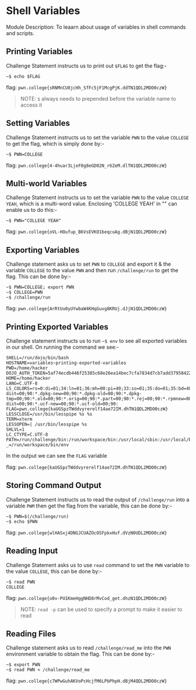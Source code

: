 # Shell Variables

Module Description: To leaarn about usage of variables in shell commands and scripts.


## Printing Variables

Challenge Statement instructs us to print out `$FLAG` to get the flag:-

```
~$ echo $FLAG
```

flag: `pwn.college{sRNMnCU8jcHh_SfFc5jF1McgPjK.ddTN1QDL2MDO0czW}`

> NOTE: `$` always needs to prepended before the variable name to access it


## Setting Variables

Challenge Statement instructs us to set the variable `PWN` to the value `COLLEGE` to get the flag, which is simply done by:-


```
~$ PWN=COLLEGE
```

flag: `pwn.college{4-4huar3LjeF0g8eGD02N_r6ZeM.dlTN1QDL2MDO0czW}`


## Multi-world Variables

Challenge Statement instructs us to set the variable `PWN` to the value `COLLEGE YEAH`, which is a multi-word value. Enclosing 'COLLEGE YEAH' in "" can enable us to do this:-

```
~$ PWN="COLLEGE YEAH"
```

flag: `pwn.college{oVL-HOufup_B6VsEVKO1beqcuAg.dBjN1QDL2MDO0czW}`


## Exporting Variables

Challenge statement asks us to set `PWN` to `COLLEGE` and export it & the variable `COLLEGE` to the value `PWN` and then run `/challenge/run` to get the flag. This can be done by:-

```
~$ PWN=COLLEGE; export PWN
~$ COLLEGE=PWN
~$ /challenge/run
```

flag: `pwn.college{ArRtUu0yUYwbaW4KHqGuvg8KRUj.dJjN1QDL2MDO0czW}`


## Printing Exported Variables

Challenge statement instructs us to run `~$ env` to see all exported variables in our shell. On running the command we see:-

```
SHELL=/run/dojo/bin/bash
HOSTNAME=variables~printing-exported-variables
PWD=/home/hacker
DOJO_AUTH_TOKEN=5af74ecdb446f25385c68e26ea14bec7cfa7834d7cb7add379584223ff3739a9
HOME=/home/hacker
LANG=C.UTF-8
LS_COLORS=rs=0:di=01;34:ln=01;36:mh=00:pi=40;33:so=01;35:do=01;35:bd=40;33;01:cd=40;33;01:or=40;31;01:mi=00:su=37;41:sg=30;43:ca=00:tw=30;42:ow=34;42:st=37;44:ex=01;32:*.7z=01;31:*.ace=01;31:*.alz=01;31:*.apk=01;31:*.arc=01;31:*.arj=01;31:*.bz=01;31:*.bz2=01;31:*.cab=01;31:*.cpio=01;31:*.crate=01;31:*.deb=01;31:*.drpm=01;31:*.dwm=01;31:*.dz=01;31:*.ear=01;31:*.egg=01;31:*.esd=01;31:*.gz=01;31:*.jar=01;31:*.lha=01;31:*.lrz=01;31:*.lz=01;31:*.lz4=01;31:*.lzh=01;31:*.lzma=01;31:*.lzo=01;31:*.pyz=01;31:*.rar=01;31:*.rpm=01;31:*.rz=01;31:*.sar=01;31:*.swm=01;31:*.t7z=01;31:*.tar=01;31:*.taz=01;31:*.tbz=01;31:*.tbz2=01;31:*.tgz=01;31:*.tlz=01;31:*.txz=01;31:*.tz=01;31:*.tzo=01;31:*.tzst=01;31:*.udeb=01;31:*.war=01;31:*.whl=01;31:*.wim=01;31:*.xz=01;31:*.z=01;31:*.zip=01;31:*.zoo=01;31:*.zst=01;31:*.avif=01;35:*.jpg=01;35:*.jpeg=01;35:*.mjpg=01;35:*.mjpeg=01;35:*.gif=01;35:*.bmp=01;35:*.pbm=01;35:*.pgm=01;35:*.ppm=01;35:*.tga=01;35:*.xbm=01;35:*.xpm=01;35:*.tif=01;35:*.tiff=01;35:*.png=01;35:*.svg=01;35:*.svgz=01;35:*.mng=01;35:*.pcx=01;35:*.mov=01;35:*.mpg=01;35:*.mpeg=01;35:*.m2v=01;35:*.mkv=01;35:*.webm=01;35:*.webp=01;35:*.ogm=01;35:*.mp4=01;35:*.m4v=01;35:*.mp4v=01;35:*.vob=01;35:*.qt=01;35:*.nuv=01;35:*.wmv=01;35:*.asf=01;35:*.rm=01;35:*.rmvb=01;35:*.flc=01;35:*.avi=01;35:*.fli=01;35:*.flv=01;35:*.gl=01;35:*.dl=01;35:*.xcf=01;35:*.xwd=01;35:*.yuv=01;35:*.cgm=01;35:*.emf=01;35:*.ogv=01;35:*.ogx=01;35:*.aac=00;36:*.au=00;36:*.flac=00;36:*.m4a=00;36:*.mid=00;36:*.midi=00;36:*.mka=00;36:*.mp3=00;36:*.mpc=00;36:*.ogg=00;36:*.ra=00;36:*.wav=00;36:*.oga=00;36:*.opus=00;36:*.spx=00;36:*.xspf=00;36:*~=00;90:*#=00;90:*.bak=00;90:*.crdownload=00;90:*.dpkg-dist=00;90:*.dpkg-new=00;90:*.dpkg-old=00;90:*.dpkg-tmp=00;90:*.old=00;90:*.orig=00;90:*.part=00;90:*.rej=00;90:*.rpmnew=00;90:*.rpmorig=00;90:*.rpmsave=00;90:*.swp=00;90:*.tmp=00;90:*.ucf-dist=00;90:*.ucf-new=00;90:*.ucf-old=00;90:
FLAG=pwn.college{kaUGSpzTWddvyrerelf14ae72IM.dhTN1QDL2MDO0czW}
LESSCLOSE=/usr/bin/lesspipe %s %s
TERM=xterm
LESSOPEN=| /usr/bin/lesspipe %s
SHLVL=1
LC_CTYPE=C.UTF-8
PATH=/run/challenge/bin:/run/workspace/bin:/usr/local/sbin:/usr/local/bin:/usr/sbin:/usr/bin:/sbin:/bin
_=/run/workspace/bin/env
```

In the output we can see the `FLAG` variable

flag: `pwn.college{kaUGSpzTWddvyrerelf14ae72IM.dhTN1QDL2MDO0czW}`


## Storing Command Output

Challenge Statement instructs us to read the output of `/challenge/run` into a variable `PWM` then get the flag from the variable, this can be done by:-


```
~$ PWN=$(/challenge/run)
~$ echo $PWN
```

flag: `pwn.college{wlHASxj4DNGJCUAZOcOSFpkxHuf.dVzN0UDL2MDO0czW}`


## Reading Input

Challenge Statement asks us to use `read` command to set the `PWN` variable to the value `COLLEGE`, this can be done by:-

```
~$ read PWN
COLLEGE
```

flag: `pwn.college{o0v-PU1KmeHggNHD8rMvCod_get.dhzN1QDL2MDO0czW}`

> NOTE: `read -p` can be used to specify a prompt to make it easier to read


## Reading Files

Challenge statement asks us to read `/challenge/read_me` into the `PWN` environment variable to obtain the flag. This can be done by:-

```
~$ export PWN
~$ read PWN < /challenge/read_me
```

flag: `pwn.college{c7WPwGuhAKVoPcHcjfM6LPbPhpH.dBjM4QDL2MDO0czW}`
